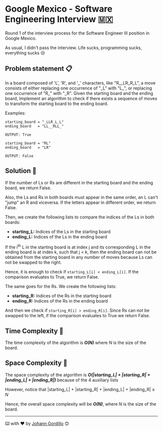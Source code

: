 # Google Mexico - Software Engineering Interview 🇲🇽

Round 1 of the interview process for the Software Engineer III position in Google Mexico.

As usual, I didn't pass the interview. Life sucks, programming sucks, everything sucks :unamused:

## Problem statement 📋

In a board composed of 'L', 'R', and '_' characters, like "R__LR_R_L", a move consists of either replacing one occurrence of "\_L" with "L\_", or replacing one occurrence of "R\_" with "\_R". 
Given the starting board and the ending board, Implement an algorithm to check if there exists a sequence of moves to transform the starting board to the ending board.

Examples:
```
starting_board = "_LLR_L_L"
ending_board   = "LL__RLL_"

OUTPUT: True
```
```
starting_board = "RL"
ending_board   = "LR"

OUTPUT: False
```

## Solution :pencil:

If the number of Ls or Rs are different in the starting board and the ending board, we return False.

Also, the Ls and Rs in both boards must appear in the same order, an L can't "jump" an R and viceversa. If the letters appear in different order, we return False.

Then, we create the following lists to compare the indices of the Ls in both boards:
- **starting_L:** Indices of the Ls in the starting board
- **ending_L:** Indices of the Ls in the ending board

If the i<sup>th</sup> L in the starting board is at index j and its corresponding L in the ending board is at index k, such that j < k, then the ending board can not be obtained from the starting board in any number of moves because Ls can not be swapped to the right.

Hence, it is enough to check if ```starting_L[i] < ending_L[i]```. If the comparison evaluates to True, we return False.

The same goes for the Rs. We create the following lists:
- **starting_R:** Indices of the Rs in the starting board
- **ending_R:** Indices of the Rs in the ending board

And then we check if ```starting_R[i] > ending_R[i]```. Since Rs can not be swapped to the left, if the comparison evaluates to True we return False.

## Time Complexity :mag_right:

The time complexity of the algorithm is ***O(N)*** where $N$ is the size of the board.

## Space Complexity :mag_right:

The space complexity of the algorithm is ***O(|starting_L| + |starting_R| + |ending_L| + |ending_R|)*** because of the 4 auxiliary lists

However, notice that |starting_L| + |starting_R| + |ending_L| + |ending_R| $\leq$ $N$

Hence, the overall space complexity will be ***O(N)***, where $N$ is the size of the board.

---
⌨️ with ❤️ by [Johann Gordillo](https://github.com/JohannGordillo) 😊
